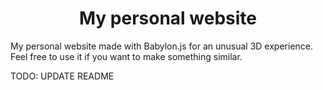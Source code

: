 <h1 align="center">
  My personal website
</h1>

<p>
My personal website made with Babylon.js for an unusual 3D experience. Feel free to use it if you want to make something similar.
</p>

<p>
TODO: UPDATE README
</p>
